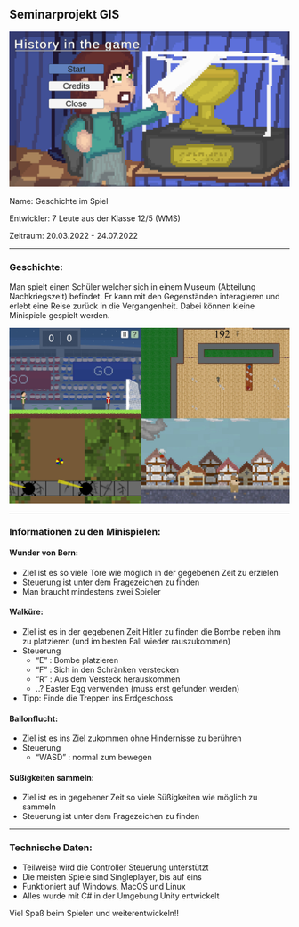 ## Seminarprojekt GIS

![cover image](./images/cover.png)

Name: Geschichte im Spiel

Entwickler: 7 Leute aus der Klasse 12/5 (WMS)

Zeitraum: 20.03.2022 - 24.07.2022

---

### Geschichte:

Man spielt einen Schüler welcher sich in einem Museum (Abteilung Nachkriegszeit) befindet. Er kann mit den Gegenständen interagieren und erlebt eine Reise zurück in die Vergangenheit. Dabei können kleine Minispiele gespielt werden.

![games image](./images/all_games.jpeg)

---

### Informationen zu den Minispielen:

#### Wunder von Bern:
- Ziel ist es so viele Tore wie möglich in der gegebenen Zeit zu erzielen 
- Steuerung ist unter dem Fragezeichen zu finden
- Man braucht mindestens zwei Spieler

#### Walküre:
- Ziel ist es in der gegebenen Zeit Hitler zu finden die Bombe neben ihm zu platzieren (und im besten Fall wieder rauszukommen)
- Steuerung
    - “E” : Bombe platzieren
    - “F” : Sich in den Schränken verstecken
    - “R” : Aus dem Versteck herauskommen
    - ..? Easter Egg verwenden (muss erst gefunden werden)
- Tipp: Finde die Treppen ins Erdgeschoss 

#### Ballonflucht:
- Ziel ist es ins Ziel zukommen ohne Hindernisse zu berühren 
- Steuerung
    - “WASD” : normal zum bewegen

#### Süßigkeiten sammeln:
- Ziel ist es in gegebener Zeit so viele Süßigkeiten wie möglich zu sammeln
- Steuerung ist unter dem Fragezeichen zu finden

---

### Technische Daten:

* Teilweise wird die Controller Steuerung unterstützt
* Die meisten Spiele sind Singleplayer, bis auf eins
* Funktioniert auf Windows, MacOS und Linux
* Alles wurde mit C# in der Umgebung Unity entwickelt

Viel Spaß beim Spielen und weiterentwickeln!!
